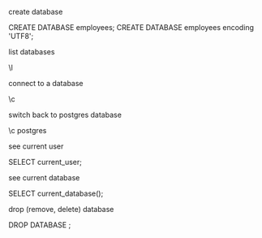 
create database

CREATE DATABASE employees;
CREATE DATABASE employees encoding 'UTF8';

list databases

\l

connect to a database

\c <database name>

switch back to postgres database

\c postgres

see current user

SELECT current_user;

see current database

SELECT current_database();

drop (remove, delete) database

DROP DATABASE <database name>;

